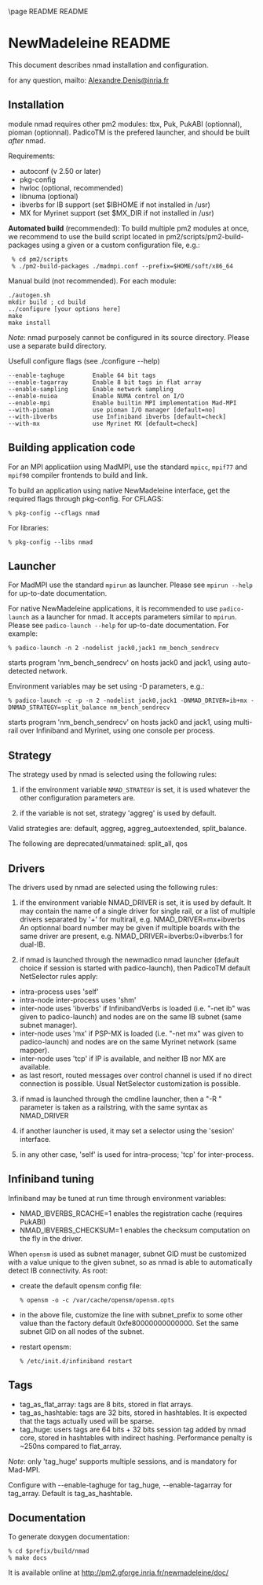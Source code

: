 \page README README

NewMadeleine README
===================

This document describes nmad installation and configuration.

for any question, mailto: Alexandre.Denis@inria.fr

Installation
------------

module nmad requires other pm2 modules: tbx, Puk, PukABI (optionnal),
pioman (optionnal). PadicoTM is the prefered launcher, and should be
built *after* nmad.

Requirements:
  - autoconf (v 2.50 or later)
  - pkg-config
  - hwloc (optional, recommended)
  - libnuma (optional)
  - ibverbs for IB support (set $IBHOME if not installed in /usr)
  - MX for Myrinet support (set $MX_DIR if not installed in /usr)

**Automated build** (recommended):
To build multiple pm2 modules at once, we recommend to use the build
script located in pm2/scripts/pm2-build-packages using a given or a
custom configuration file, e.g.:

     % cd pm2/scripts
     % ./pm2-build-packages ./madmpi.conf --prefix=$HOME/soft/x86_64


Manual build (not recommended). For each module:

    ./autogen.sh
    mkdir build ; cd build
    ../configure [your options here]
    make
    make install

*Note*: nmad purposely cannot be configured in its source
 directory. Please use a separate build directory.

Usefull configure flags (see ./configure --help)

    --enable-taghuge        Enable 64 bit tags
    --enable-tagarray       Enable 8 bit tags in flat array
    --enable-sampling       Enable network sampling
    --enable-nuioa          Enable NUMA control on I/O
    --enable-mpi            Enable builtin MPI implementation Mad-MPI
    --with-pioman           use pioman I/O manager [default=no]
    --with-ibverbs          use Infiniband ibverbs [default=check]
    --with-mx               use Myrinet MX [default=check]


Building application code
-------------------------

For an MPI applicatiion using MadMPI, use the standard `mpicc`,
`mpif77` and `mpif90` compiler frontends to build and link.

To build an application using native NewMadeleine interface, get the
required flags through pkg-config. For CFLAGS:

    % pkg-config --cflags nmad

For libraries:

    % pkg-config --libs nmad


Launcher
--------

For MadMPI use the standard `mpirun` as launcher. Please see `mpirun --help`
for up-to-date documentation.

For native NewMadeleine applications, it is recommended to use
`padico-launch` as a launcher for nmad. It accepts parameters similar
to `mpirun`. Please see `padico-launch --help` for up-to-date
documentation. For example:

    % padico-launch -n 2 -nodelist jack0,jack1 nm_bench_sendrecv

starts program 'nm_bench_sendrecv' on hosts jack0 and jack1, using
auto-detected network.

Environment variables may be set using -D parameters, e.g.:

    % padico-launch -c -p -n 2 -nodelist jack0,jack1 -DNMAD_DRIVER=ib+mx -DNMAD_STRATEGY=split_balance nm_bench_sendrecv

starts program 'nm_bench_sendrecv' on hosts jack0 and jack1, using multi-rail
over Infiniband and Myrinet, using one console per process.


Strategy
--------

The strategy used by nmad is selected using the following rules:

1. if the environment variable `NMAD_STRATEGY` is set, it is used
whatever the other configuration parameters are.

2. if the variable is not set, strategy 'aggreg' is used by default.

Valid strategies are: 
  default, aggreg, aggreg_autoextended, split_balance.

The following are deprecated/unmatained:
  split_all, qos


Drivers
-------

The drivers used by nmad are selected using the following rules:

1. if the environment variable NMAD_DRIVER is set, it is used by
default. It may contain the name of a single driver for single rail,
or a list of multiple drivers separated by '+' for multirail,
e.g. NMAD_DRIVER=mx+ibverbs
An optionnal board number may be given if multiple boards with the
same driver are present, e.g. NMAD_DRIVER=ibverbs:0+ibverbs:1 for
dual-IB.

2. if nmad is launched through the newmadico nmad launcher (default
choice if session is started with padico-launch), then PadicoTM
default NetSelector rules apply:
  + intra-process uses 'self'
  + intra-node inter-process uses 'shm'
  + inter-node uses 'ibverbs' if InfinibandVerbs is loaded
    (i.e. "-net ib" was given to padico-launch) and nodes are on the
    same IB subnet (same subnet manager).
  + inter-node uses 'mx' if PSP-MX is loaded (i.e. "-net mx" was given
    to padico-launch) and nodes are on the same Myrinet network (same
    mapper).
  + inter-node uses 'tcp' if IP is available, and neither IB nor MX
    are available.
  + as last resort, routed messages over control channel is used if
    no direct connection is possible.
Usual NetSelector customization is possible.

3. if nmad is launched through the cmdline launcher, then a
"-R <string>" parameter is taken as a railstring, with the same syntax
as NMAD_DRIVER

4. if another launcher is used, it may set a selector using the
'sesion' interface.

5. in any other case, 'self' is used for intra-process; 'tcp' for
inter-process.


Infiniband tuning
-----------------

Infiniband may be tuned at run time through environment variables:
- NMAD_IBVERBS_RCACHE=1 enables the registration cache (requires PukABI)
- NMAD_IBVERBS_CHECKSUM=1 enables the checksum computation on the fly
   in the driver.

When `opensm` is used as subnet manager, subnet GID must be customized
with a value unique to the given subnet, so as nmad is able to
automatically detect IB connectivity. As root:
- create the default opensm config file:

      % opensm -o -c /var/cache/opensm/opensm.opts

- in the above file, customize the line with subnet_prefix to some
other value than the factory default 0xfe80000000000000. Set the same
subnet GID on all nodes of the subnet.
- restart opensm:

      % /etc/init.d/infiniband restart


Tags
----

- tag_as_flat_array: tags are 8 bits, stored in flat arrays.
- tag_as_hashtable: tags are 32 bits, stored in hashtables. It is
  expected that the tags actually used will be sparse.
- tag_huge: users tags are 64 bits + 32 bits session tag added by
  nmad core, stored in hashtables with indirect hashing. Performance
  penalty is ~250ns compared to flat_array.

*Note*: only 'tag_huge' supports multiple sessions, and is mandatory for Mad-MPI.

Configure with --enable-taghuge for tag_huge, --enable-tagarray for
tag_array. Default is tag_as_hashtable.


Documentation
-------------

To generate doxygen documentation:

    % cd $prefix/build/nmad
    % make docs

It is available online at http://pm2.gforge.inria.fr/newmadeleine/doc/

